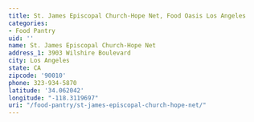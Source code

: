 ```yaml
---
title: St. James Episcopal Church-Hope Net, Food Oasis Los Angeles
categories:
- Food Pantry
uid: ''
name: St. James Episcopal Church-Hope Net
address_1: 3903 Wilshire Boulevard
city: Los Angeles
state: CA
zipcode: '90010'
phone: 323-934-5870
latitude: '34.062042'
longitude: "-118.3119697"
uri: "/food-pantry/st-james-episcopal-church-hope-net/"
---
```



